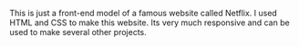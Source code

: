 This is just a front-end model of a famous website called Netflix.
I  used HTML and CSS to make this website.
Its very much responsive and can be used to make several other projects.
